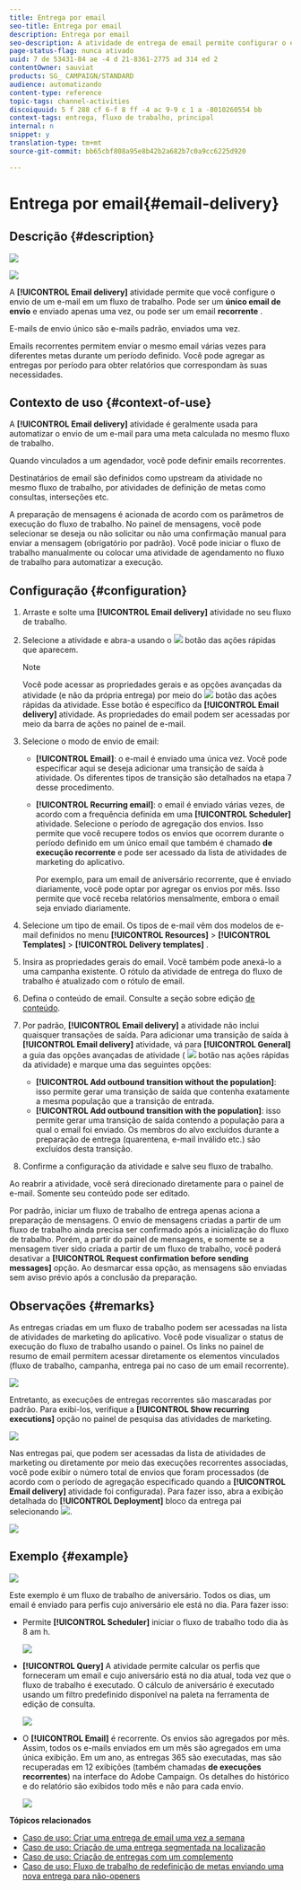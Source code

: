```yaml
---
title: Entrega por email
seo-title: Entrega por email
description: Entrega por email
seo-description: A atividade de entrega de email permite configurar o envio de um único email de envio ou um email recorrente em um fluxo de trabalho.
page-status-flag: nunca ativado
uuid: 7 de 53431-84 ae -4 d 21-8361-2775 ad 314 ed 2
contentOwner: sauviat
products: SG_ CAMPAIGN/STANDARD
audience: automatizando
content-type: reference
topic-tags: channel-activities
discoiquuid: 5 f 288 cf 6-f 8 ff -4 ac 9-9 c 1 a -8010260554 bb
context-tags: entrega, fluxo de trabalho, principal
internal: n
snippet: y
translation-type: tm+mt
source-git-commit: bb65cbf808a95e8b42b2a682b7c0a9cc6225d920

---
```



# Entrega por email{#email-delivery}

## Descrição {#description}

![](assets/email.png)

![](assets/recurrentemail.png)

A **[!UICONTROL Email delivery]** atividade permite que você configure o envio de um e-mail em um fluxo de trabalho. Pode ser um **único email de envio** e enviado apenas uma vez, ou pode ser um email **recorrente** .

E-mails de envio único são e-mails padrão, enviados uma vez.

Emails recorrentes permitem enviar o mesmo email várias vezes para diferentes metas durante um período definido. Você pode agregar as entregas por período para obter relatórios que correspondam às suas necessidades.

## Contexto de uso {#context-of-use}

A **[!UICONTROL Email delivery]** atividade é geralmente usada para automatizar o envio de um e-mail para uma meta calculada no mesmo fluxo de trabalho.

Quando vinculados a um agendador, você pode definir emails recorrentes.

Destinatários de email são definidos como upstream da atividade no mesmo fluxo de trabalho, por atividades de definição de metas como consultas, interseções etc.

A preparação de mensagens é acionada de acordo com os parâmetros de execução do fluxo de trabalho. No painel de mensagens, você pode selecionar se deseja ou não solicitar ou não uma confirmação manual para enviar a mensagem (obrigatório por padrão). Você pode iniciar o fluxo de trabalho manualmente ou colocar uma atividade de agendamento no fluxo de trabalho para automatizar a execução.

## Configuração {#configuration}

1. Arraste e solte uma **[!UICONTROL Email delivery]** atividade no seu fluxo de trabalho.
1. Selecione a atividade e abra-a usando o ![](assets/edit_darkgrey-24px.png) botão das ações rápidas que aparecem.

   >[!NOTE]
   >
   >Você pode acessar as propriedades gerais e as opções avançadas da atividade (e não da própria entrega) por meio do ![](assets/dlv_activity_params-24px.png) botão das ações rápidas da atividade. Esse botão é específico da **[!UICONTROL Email delivery]** atividade. As propriedades do email podem ser acessadas por meio da barra de ações no painel de e-mail.

1. Selecione o modo de envio de email:

   * **[!UICONTROL Email]**: o e-mail é enviado uma única vez. Você pode especificar aqui se deseja adicionar uma transição de saída à atividade. Os diferentes tipos de transição são detalhados na etapa 7 desse procedimento.
   * **[!UICONTROL Recurring email]**: o email é enviado várias vezes, de acordo com a frequência definida em uma **[!UICONTROL Scheduler]** atividade. Selecione o período de agregação dos envios. Isso permite que você recupere todos os envios que ocorrem durante o período definido em um único email que também é chamado **de execução recorrente** e pode ser acessado da lista de atividades de marketing do aplicativo.

      Por exemplo, para um email de aniversário recorrente, que é enviado diariamente, você pode optar por agregar os envios por mês. Isso permite que você receba relatórios mensalmente, embora o email seja enviado diariamente.

1. Selecione um tipo de email. Os tipos de e-mail vêm dos modelos de e-mail definidos no menu **[!UICONTROL Resources]** &gt; **[!UICONTROL Templates]** &gt; **[!UICONTROL Delivery templates]** .
1. Insira as propriedades gerais do email. Você também pode anexá-lo a uma campanha existente. O rótulo da atividade de entrega do fluxo de trabalho é atualizado com o rótulo de email.
1. Defina o conteúdo de email. Consulte a seção sobre edição [de conteúdo](../../designing/using/about-email-content-design.md).
1. Por padrão, **[!UICONTROL Email delivery]** a atividade não inclui quaisquer transações de saída. Para adicionar uma transição de saída à **[!UICONTROL Email delivery]** atividade, vá para **[!UICONTROL General]** a guia das opções avançadas de atividade ( ![](assets/dlv_activity_params-24px.png) botão nas ações rápidas da atividade) e marque uma das seguintes opções:

   * **[!UICONTROL Add outbound transition without the population]**: isso permite gerar uma transição de saída que contenha exatamente a mesma população que a transição de entrada.
   * **[!UICONTROL Add outbound transition with the population]**: isso permite gerar uma transição de saída contendo a população para a qual o email foi enviado. Os membros do alvo excluídos durante a preparação de entrega (quarentena, e-mail inválido etc.) são excluídos desta transição.

1. Confirme a configuração da atividade e salve seu fluxo de trabalho.

Ao reabrir a atividade, você será direcionado diretamente para o painel de e-mail. Somente seu conteúdo pode ser editado.

Por padrão, iniciar um fluxo de trabalho de entrega apenas aciona a preparação de mensagens. O envio de mensagens criadas a partir de um fluxo de trabalho ainda precisa ser confirmado após a inicialização do fluxo de trabalho. Porém, a partir do painel de mensagens, e somente se a mensagem tiver sido criada a partir de um fluxo de trabalho, você poderá desativar a **[!UICONTROL Request confirmation before sending messages]** opção. Ao desmarcar essa opção, as mensagens são enviadas sem aviso prévio após a conclusão da preparação.

## Observações {#remarks}

As entregas criadas em um fluxo de trabalho podem ser acessadas na lista de atividades de marketing do aplicativo. Você pode visualizar o status de execução do fluxo de trabalho usando o painel. Os links no painel de resumo de email permitem acessar diretamente os elementos vinculados (fluxo de trabalho, campanha, entrega pai no caso de um email recorrente).

![](assets/wkf_display_recurrent_executions_2.png)

Entretanto, as execuções de entregas recorrentes são mascaradas por padrão. Para exibi-los, verifique a **[!UICONTROL Show recurring executions]** opção no painel de pesquisa das atividades de marketing.

![](assets/wkf_display_recurrent_executions.png)

Nas entregas pai, que podem ser acessadas da lista de atividades de marketing ou diretamente por meio das execuções recorrentes associadas, você pode exibir o número total de envios que foram processados (de acordo com o período de agregação especificado quando a **[!UICONTROL Email delivery]** atividade foi configurada). Para fazer isso, abra a exibição detalhada do **[!UICONTROL Deployment]** bloco da entrega pai selecionando ![](assets/wkf_dlv_detail_button.png).

![](assets/wkf_display_recurrent_executions_3.png)

## Exemplo {#example}

![](assets/wkf_delivery_example_1.png)

Este exemplo é um fluxo de trabalho de aniversário. Todos os dias, um email é enviado para perfis cujo aniversário ele está no dia. Para fazer isso:

* Permite **[!UICONTROL Scheduler]** iniciar o fluxo de trabalho todo dia às 8 am h.

   ![](assets/wkf_delivery_example_2.png)

* **[!UICONTROL Query]** A atividade permite calcular os perfis que forneceram um email e cujo aniversário está no dia atual, toda vez que o fluxo de trabalho é executado. O cálculo de aniversário é executado usando um filtro predefinido disponível na paleta na ferramenta de edição de consulta.

   ![](assets/wkf_delivery_example_3.png)

* O **[!UICONTROL Email]** é recorrente. Os envios são agregados por mês. Assim, todos os e-mails enviados em um mês são agregados em uma única exibição. Em um ano, as entregas 365 são executadas, mas são recuperadas em 12 exibições (também chamadas **de execuções recorrentes**) na interface do Adobe Campaign. Os detalhes do histórico e do relatório são exibidos todo mês e não para cada envio.

   ![](assets/wkf_delivery_example_4.png)

**Tópicos relacionados**

* [Caso de uso: Criar uma entrega de email uma vez a semana](../../automating/using/workflow-weekly-offer.md)
* [Caso de uso: Criação de uma entrega segmentada na localização](../../automating/using/workflow-segmentation-location.md)
* [Caso de uso: Criação de entregas com um complemento](../../automating/using/workflow-created-query-with-complement.md)
* [Caso de uso: Fluxo de trabalho de redefinição de metas enviando uma nova entrega para não-openers](../../automating/using/workflow-cross-channel-retargeting.md)
